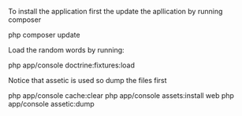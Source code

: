 To install the application first the update the apllication by running composer

php composer update

Load the random words by running:

php app/console doctrine:fixtures:load

Notice that assetic is used so dump the files first

php app/console cache:clear
php app/console assets:install web
php app/console assetic:dump












